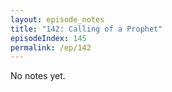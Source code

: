 ```yaml
---
layout: episode_notes
title: "142: Calling of a Prophet"
episodeIndex: 145
permalink: /ep/142
---
```

No notes yet.
